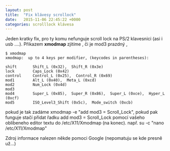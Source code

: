 ```yaml
---
layout: post
title:  "Fix klávesy scrollock"
date:   2015-11-06 22:45:22 +0000
categories: scrolllock klávesa
---
```

Jeden kratky fix, pro ty komu nefunguje scroll lock na PS/2 klavesnici (asi i usb ....).
Přikazem <strong>xmodmap</strong> zjitíme , či je mod3 prazdný ,


	$ xmodmap 
	xmodmap:  up to 4 keys per modifier, (keycodes in parentheses):
	
	shift       Shift_L (0x32),  Shift_R (0x3e)
	lock        Caps_Lock (0x42)
	control     Control_L (0x25),  Control_R (0x69)
	mod1        Alt_L (0x40),  Meta_L (0xcd)
	mod2        Num_Lock (0x4d)
	mod3      
	mod4        Super_L (0x85),  Super_R (0x86),  Super_L (0xce),  Hyper_L (0xcf)
	mod5        ISO_Level3_Shift (0x5c),  Mode_switch (0xcb)


pokud je tak zadáme xmodmap -e "add mod3 = Scroll_Lock", 
pokud pak funguje stačí přidat řadku 
	add mod3 = Scroll_Lock 
pomocí vašeho oblibeneho editor textu do /etc/X11/Xmodmap (na konec). 
např.
	su -c "nano /etc/X11/Xmodmap"

Zdroj informace nalezen někde pomoci Google (nepomatuju se kde presně už...)

